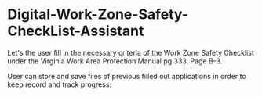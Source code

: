 # Digital-Work-Zone-Safety-CheckList-Assistant
Let's the user fill in the necessary criteria of the Work Zone Safety Checklist under the Virginia Work Area Protection Manual pg 333, Page B-3.

User can store and save files of previous filled out applications in order to keep record and track progress.
